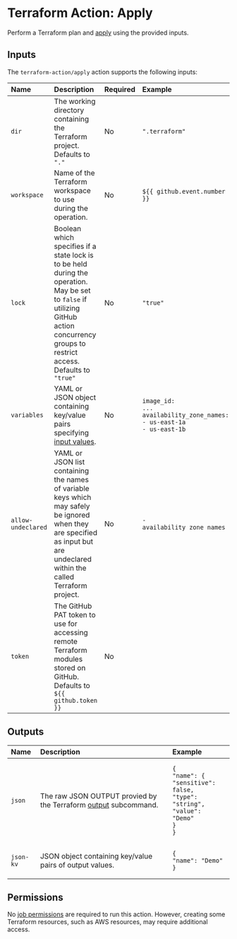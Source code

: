 # Terraform Action: Apply

Perform a Terraform plan and [apply](https://developer.hashicorp.com/terraform/cli/commands/apply) using the provided inputs.

## Inputs

The `terraform-action/apply` action supports the following inputs:

| Name               | Description | Required | Example |
|:-------------------|:------------|:---------|:--------|
| `dir`              | The working directory containing the Terraform project. Defaults to `"."` | No | `".terraform"` |
| `workspace`        | Name of the Terraform workspace to use during the operation. | No | `${{ github.event.number }}` |
| `lock`             | Boolean which specifies if a state lock is to be held during the operation. May be set to `false` if utilizing GitHub action concurrency groups to restrict access. Defaults to `"true"` | No | `"true"` |
| `variables`        | YAML or JSON object containing key/value pairs specifying [input values](https://developer.hashicorp.com/terraform/language/values/variables). | No | <pre><code class="language-yaml">image_id: ...&#10;availability_zone_names:&#10;  - us-east-1a&#10;  - us-east-1b</code></pre> |
| `allow-undeclared` | YAML or JSON list containing the names of variable keys which may safely be ignored when they are specified as input but are undeclared within the called Terraform project. | No |<pre><code class="language-yaml">- availability_zone_names</code></pre> |
| `token`            | The GitHub PAT token to use for accessing remote Terraform modules stored on GitHub. Defaults to `${{ github.token }}` | No | |

## Outputs

| Name      | Description | Example |
|:----------|:------------|:--------|
| `json`    | The raw JSON OUTPUT provied by the Terraform [output](https://developer.hashicorp.com/terraform/cli/commands/output) subcommand. | <pre><code class="language-json">{&#10;  "name": {&#10;    "sensitive": false,&#10;    "type": "string",&#10;    "value": "Demo"&#10;  }&#10;}</code></pre> |
| `json-kv` | JSON object containing key/value pairs of output values. | <pre><code class="language-json">{&#10;  "name": "Demo"&#10;}</code></pre> |

## Permissions

No [job permissions](https://docs.github.com/en/actions/using-jobs/assigning-permissions-to-jobs) are required to run this action. However, creating some Terraform resources, such as AWS resources, may require additional access.
